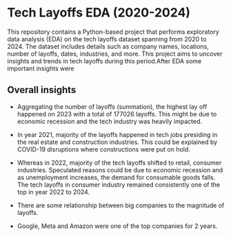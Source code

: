 # Tech Layoffs EDA (2020-2024)

This repository contains a Python-based project that performs exploratory data analysis (EDA) on the tech layoffs dataset spanning from 2020 to 2024. The dataset includes details such as company names, locations, number of layoffs, dates, industries, and more. This project aims to uncover insights and trends in tech layoffs during this period.After EDA some important insights were

## Overall insights
* Aggregating the number of layoffs (summation), the highest lay off happened on 2023 with a total of 177026 layoffs. This might be due to economic recession and the tech industry was heavily impacted.

* In year 2021, majority of the layoffs happened in tech jobs presiding in the real estate and construction industries. This could be explained by COVID-19 disruptions where constructions were put on hold.

* Whereas in 2022, majority of the tech layoffs shifted to retail, consumer industries. Speculated reasons could be due to economic recession and as unemployment increases, the demand for consumable goods falls. The tech layoffs in consumer industry remained consistently one of the top in year 2022 to 2024.

* There are some relationship between big companies to the magnitude of layoffs.

* Google, Meta and Amazon were one of the top companies for 2 years.


